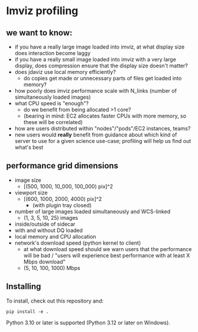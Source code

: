 # Imviz profiling

## we want to know:
- if you have a really large image loaded into imviz, at what display size does interaction become laggy
- if you have a really small image loaded into imviz with a very large display, does compression ensure that the display size doesn't matter?
- does jdaviz use local memory efficiently?
    - do copies get made or unnecessary parts of files get loaded into memory?
- how poorly does imviz performance scale with N_links (number of simultaneously loaded images)
- what CPU speed is "enough"?
    - do we benefit from being allocated >1 core?
    - (bearing in mind: EC2 allocates faster CPUs with more memory, so these will be correlated)
- how are users distributed within "nodes"/"pods"/EC2 instances, teams?
- new users would **really** benefit from guidance about which kind of server to use for a given science use-case; profiling will help us find out what's best

## performance grid dimensions
- image size
    - [(500, 1000, 10_000, 100_000) pix]^2
- viewport size
    - [(600, 1000, 2000, 4000) pix]^2
        - (with plugin tray closed)
- number of large images loaded simultaneously and WCS-linked
    - (1, 3, 5, 10, 25) images
- inside/outside of sidecar
- with and without DQ loaded
- local memory and CPU allocation
- network's download speed (python kernel to client)
    - at what download speed should we warn users that the performance will be bad / "users will experience best performance with at least X Mbps download"
    - (5, 10, 100, 1000) Mbps

## Installing
To install, check out this repository and:

    pip install -e .

Python 3.10 or later is supported (Python 3.12 or later on Windows).
